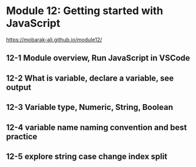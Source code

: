 # Module 12: Getting started with JavaScript
https://mobarak-ali.github.io/module12/

## 12-1 Module overview, Run JavaScript in VSCode

## 12-2 What is variable, declare a variable, see output

## 12-3 Variable type, Numeric, String, Boolean

## 12-4 variable name naming convention and best practice

## 12-5 explore string case change index split
